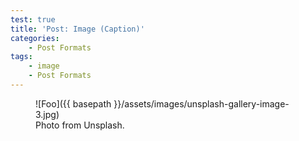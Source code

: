 ```yaml
---
test: true
title: 'Post: Image (Caption)'
categories:
    - Post Formats
tags:
    - image
    - Post Formats
---
```


<figure>
  ![Foo]({{ basepath }}/assets/images/unsplash-gallery-image-3.jpg)
  <figcaption>Photo from Unsplash.</figcaption>
</figure>
